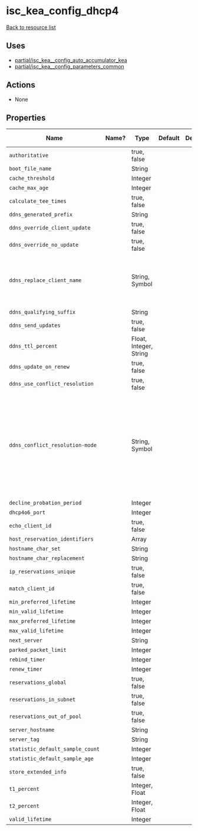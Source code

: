 # isc_kea_config_dhcp4

[Back to resource list](README.md#resources)

## Uses

- [partial/isc_kea__config_auto_accumulator_kea](partial/isc_kea__config_auto_accumulator_kea.md)
- [partial/isc_kea__config_parameters_common](partial/isc_kea__config_parameters_common.md)

## Actions

- None

## Properties

| Name                             | Name? | Type                   | Default | Description | Allowed Values                                                                        |
| -------------------------------- | ----- | ---------------------- | ------- | ----------- | ------------------------------------------------------------------------------------- |
| `authoritative`                  |       | true, false            |         |             |                                                                                       |
| `boot_file_name`                 |       | String                 |         |             |                                                                                       |
| `cache_threshold`                |       | Integer                |         |             |                                                                                       |
| `cache_max_age`                  |       | Integer                |         |             |                                                                                       |
| `calculate_tee_times`            |       | true, false            |         |             |                                                                                       |
| `ddns_generated_prefix`          |       | String                 |         |             |                                                                                       |
| `ddns_override_client_update`    |       | true, false            |         |             |                                                                                       |
| `ddns_override_no_update`        |       | true, false            |         |             |                                                                                       |
| `ddns_replace_client_name`       |       | String, Symbol         |         |             | never, always, when-present, when-not-present                                         |
| `ddns_qualifying_suffix`         |       | String                 |         |             |                                                                                       |
| `ddns_send_updates`              |       | true, false            |         |             |                                                                                       |
| `ddns_ttl_percent`               |       | Float, Integer, String |         |             |                                                                                       |
| `ddns_update_on_renew`           |       | true, false            |         |             |                                                                                       |
| `ddns_use_conflict_resolution`   |       | true, false            |         |             |                                                                                       |
| `ddns_conflict_resolution-mode`  |       | String, Symbol         |         |             | check-with-dhcid, no-check-with-dhcid, check-exists-with-dhcid,no-check-without-dhcid |
| `decline_probation_period`       |       | Integer                |         |             |                                                                                       |
| `dhcp4o6_port`                   |       | Integer                |         |             |                                                                                       |
| `echo_client_id`                 |       | true, false            |         |             |                                                                                       |
| `host_reservation_identifiers`   |       | Array                  |         |             |                                                                                       |
| `hostname_char_set`              |       | String                 |         |             |                                                                                       |
| `hostname_char_replacement`      |       | String                 |         |             |                                                                                       |
| `ip_reservations_unique`         |       | true, false            |         |             |                                                                                       |
| `match_client_id`                |       | true, false            |         |             |                                                                                       |
| `min_preferred_lifetime`         |       | Integer                |         |             |                                                                                       |
| `min_valid_lifetime`             |       | Integer                |         |             |                                                                                       |
| `max_preferred_lifetime`         |       | Integer                |         |             |                                                                                       |
| `max_valid_lifetime`             |       | Integer                |         |             |                                                                                       |
| `next_server`                    |       | String                 |         |             |                                                                                       |
| `parked_packet_limit`            |       | Integer                |         |             |                                                                                       |
| `rebind_timer`                   |       | Integer                |         |             |                                                                                       |
| `renew_timer`                    |       | Integer                |         |             |                                                                                       |
| `reservations_global`            |       | true, false            |         |             |                                                                                       |
| `reservations_in_subnet`         |       | true, false            |         |             |                                                                                       |
| `reservations_out_of_pool`       |       | true, false            |         |             |                                                                                       |
| `server_hostname`                |       | String                 |         |             |                                                                                       |
| `server_tag`                     |       | String                 |         |             |                                                                                       |
| `statistic_default_sample_count` |       | Integer                |         |             |                                                                                       |
| `statistic_default_sample_age`   |       | Integer                |         |             |                                                                                       |
| `store_extended_info`            |       | true, false            |         |             |                                                                                       |
| `t1_percent`                     |       | Integer, Float         |         |             |                                                                                       |
| `t2_percent`                     |       | Integer, Float         |         |             |                                                                                       |
| `valid_lifetime`                 |       | Integer                |         |             |                                                                                       |
